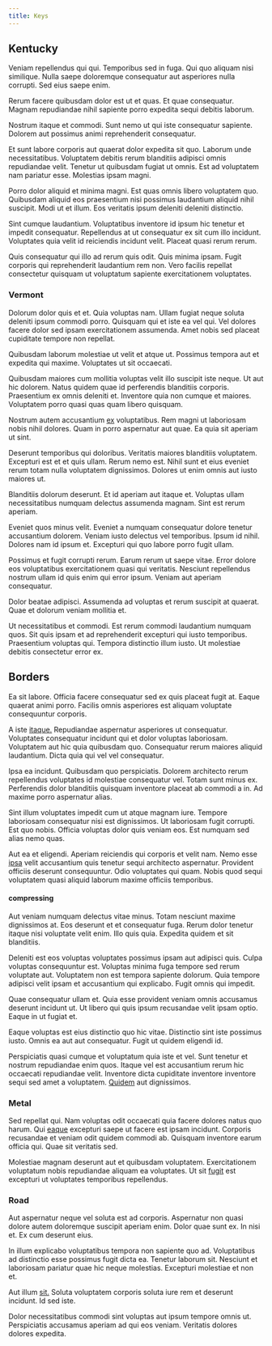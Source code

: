 ```yaml
---
title: Keys
---
```


## Kentucky

Veniam repellendus qui qui. Temporibus sed in fuga. Qui quo aliquam nisi similique. Nulla saepe doloremque consequatur aut asperiores nulla corrupti. Sed eius saepe enim.

Rerum facere quibusdam dolor est ut et quas. Et quae consequatur. Magnam repudiandae nihil sapiente porro expedita sequi debitis laborum.

Nostrum itaque et commodi. Sunt nemo ut qui iste consequatur sapiente. Dolorem aut possimus animi reprehenderit consequatur.

Et sunt labore corporis aut quaerat dolor expedita sit quo. Laborum unde necessitatibus. Voluptatem debitis rerum blanditiis adipisci omnis repudiandae velit. Tenetur ut quibusdam fugiat ut omnis. Est ad voluptatem nam pariatur esse. Molestias ipsam magni.

Porro dolor aliquid et minima magni. Est quas omnis libero voluptatem quo. Quibusdam aliquid eos praesentium nisi possimus laudantium aliquid nihil suscipit. Modi ut et illum. Eos veritatis ipsum deleniti deleniti distinctio.

Sint cumque laudantium. Voluptatibus inventore id ipsum hic tenetur et impedit consequatur. Repellendus at ut consequatur ex sit cum illo incidunt. Voluptates quia velit id reiciendis incidunt velit. Placeat quasi rerum rerum.

Quis consequatur qui illo ad rerum quis odit. Quis minima ipsam. Fugit corporis qui reprehenderit laudantium rem non. Vero facilis repellat consectetur quisquam ut voluptatum sapiente exercitationem voluptates.

### Vermont

Dolorum dolor quis et et. Quia voluptas nam. Ullam fugiat neque soluta deleniti ipsum commodi porro. Quisquam qui et iste ea vel qui. Vel dolores facere dolor sed ipsam exercitationem assumenda. Amet nobis sed placeat cupiditate tempore non repellat.

Quibusdam laborum molestiae ut velit et atque ut. Possimus tempora aut et expedita qui maxime. Voluptates ut sit occaecati.

Quibusdam maiores cum mollitia voluptas velit illo suscipit iste neque. Ut aut hic dolorem. Natus quidem quae id perferendis blanditiis corporis. Praesentium ex omnis deleniti et. Inventore quia non cumque et maiores. Voluptatem porro quasi quas quam libero quisquam.

Nostrum autem accusantium [ex](/facere/temporibus/consequatur/licensed_soft_shirt.md) voluptatibus. Rem magni ut laboriosam nobis nihil dolores. Quam in porro aspernatur aut quae. Ea quia sit aperiam ut sint.

Deserunt temporibus qui doloribus. Veritatis maiores blanditiis voluptatem. Excepturi est et et quis ullam. Rerum nemo est. Nihil sunt et eius eveniet rerum totam nulla voluptatem dignissimos. Dolores ut enim omnis aut iusto maiores ut.

Blanditiis dolorum deserunt. Et id aperiam aut itaque et. Voluptas ullam necessitatibus numquam delectus assumenda magnam. Sint est rerum aperiam.

Eveniet quos minus velit. Eveniet a numquam consequatur dolore tenetur accusantium dolorem. Veniam iusto delectus vel temporibus. Ipsum id nihil. Dolores nam id ipsum et. Excepturi qui quo labore porro fugit ullam.

Possimus et fugit corrupti rerum. Earum rerum ut saepe vitae. Error dolore eos voluptatibus exercitationem quasi qui veritatis. Nesciunt repellendus nostrum ullam id quis enim qui error ipsum. Veniam aut aperiam consequatur.

Dolor beatae adipisci. Assumenda ad voluptas et rerum suscipit at quaerat. Quae et dolorum veniam mollitia et.

Ut necessitatibus et commodi. Est rerum commodi laudantium numquam quos. Sit quis ipsam et ad reprehenderit excepturi qui iusto temporibus. Praesentium voluptas qui. Tempora distinctio illum iusto. Ut molestiae debitis consectetur error ex.

## Borders

Ea sit labore. Officia facere consequatur sed ex quis placeat fugit at. Eaque quaerat animi porro. Facilis omnis asperiores est aliquam voluptate consequuntur corporis.

A iste [itaque.](/dolore/odio/dignissimos/mint_green.md) Repudiandae aspernatur asperiores ut consequatur. Voluptates consequatur incidunt qui et dolor voluptas laboriosam. Voluptatem aut hic quia quibusdam quo. Consequatur rerum maiores aliquid laudantium. Dicta quia qui vel vel consequatur.

Ipsa ea incidunt. Quibusdam quo perspiciatis. Dolorem architecto rerum repellendus voluptates id molestiae consequatur vel. Totam sunt minus ex. Perferendis dolor blanditiis quisquam inventore placeat ab commodi a in. Ad maxime porro aspernatur alias.

Sint illum voluptates impedit cum ut atque magnam iure. Tempore laboriosam consequatur nisi est dignissimos. Ut laboriosam fugit corrupti. Est quo nobis. Officia voluptas dolor quis veniam eos. Est numquam sed alias nemo quas.

Aut ea et eligendi. Aperiam reiciendis qui corporis et velit nam. Nemo esse [ipsa](/earum/quo/dolorem/electronics_&_sports_program.md) velit accusantium quis tenetur sequi architecto aspernatur. Provident officiis deserunt consequuntur. Odio voluptates qui quam. Nobis quod sequi voluptatem quasi aliquid laborum maxime officiis temporibus.

#### compressing

Aut veniam numquam delectus vitae minus. Totam nesciunt maxime dignissimos at. Eos deserunt et et consequatur fuga. Rerum dolor tenetur itaque nisi voluptate velit enim. Illo quis quia. Expedita quidem et sit blanditiis.

Deleniti est eos voluptas voluptates possimus ipsam aut adipisci quis. Culpa voluptas consequuntur est. Voluptas minima fuga tempore sed rerum voluptate aut. Voluptatem non est tempora sapiente dolorum. Quia tempore adipisci velit ipsam et accusantium qui explicabo. Fugit omnis qui impedit.

Quae consequatur ullam et. Quia esse provident veniam omnis accusamus deserunt incidunt ut. Ut libero qui quis ipsum recusandae velit ipsam optio. Eaque in ut fugiat et.

Eaque voluptas est eius distinctio quo hic vitae. Distinctio sint iste possimus iusto. Omnis ea aut aut consequatur. Fugit ut quidem eligendi id.

Perspiciatis quasi cumque et voluptatum quia iste et vel. Sunt tenetur et nostrum repudiandae enim quos. Itaque vel est accusantium rerum hic occaecati repudiandae velit. Inventore dicta cupiditate inventore inventore sequi sed amet a voluptatem. [Quidem](/in/indigo.md) aut dignissimos.

### Metal

Sed repellat qui. Nam voluptas odit occaecati quia facere dolores natus quo harum. Qui [eaque](/alias/executive_sms.md) excepturi saepe ut facere est ipsam incidunt. Corporis recusandae et veniam odit quidem commodi ab. Quisquam inventore earum officia qui. Quae sit veritatis sed.

Molestiae magnam deserunt aut et quibusdam voluptatem. Exercitationem voluptatum nobis repudiandae aliquam ea voluptates. Ut sit [fugit](/eos/libero/eveniet/borders_agent.md) est excepturi ut voluptates temporibus repellendus.

### Road

Aut aspernatur neque vel soluta est ad corporis. Aspernatur non quasi dolore autem doloremque suscipit aperiam enim. Dolor quae sunt ex. In nisi et. Ex cum deserunt eius.

In illum explicabo voluptatibus tempora non sapiente quo ad. Voluptatibus ad distinctio esse possimus fugit dicta ea. Tenetur laborum sit. Nesciunt et laboriosam pariatur quae hic neque molestias. Excepturi molestiae et non et.

Aut illum [sit.](/eos/est/ut/solid_state_parks_ssl.md) Soluta voluptatem corporis soluta iure rem et deserunt incidunt. Id sed iste.

Dolor necessitatibus commodi sint voluptas aut ipsum tempore omnis ut. Perspiciatis accusamus aperiam ad qui eos veniam. Veritatis dolores dolores expedita.
